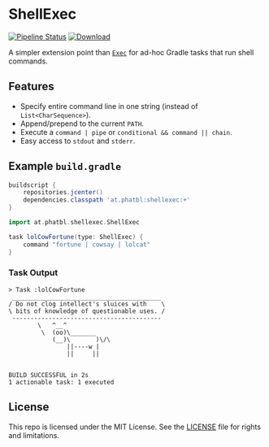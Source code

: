 # ShellExec

[![Pipeline Status](http://jenkins.log-g.co/buildStatus/icon?job=ShellExec/master)](http://jenkins.log-g.co/job/ShellExec/job/master/)
[ ![Download](https://api.bintray.com/packages/phatblat/maven-open-source/ShellExec/images/download.svg) ](https://bintray.com/phatblat/maven-open-source/ShellExec/_latestVersion)

A simpler extension point than [`Exec`](https://docs.gradle.org/current/dsl/org.gradle.api.tasks.Exec.html) for ad-hoc Gradle tasks that run shell commands.

## Features

- Specify entire command line in one string (instead of `List<CharSequence>`).
- Append/prepend to the current `PATH`.
- Execute a `command | pipe` or `conditional && command || chain`.
- Easy access to `stdout` and `stderr`.

## Example `build.gradle`

```gradle
buildscript {
    repositories.jcenter()
    dependencies.classpath 'at.phatbl:shellexec:+'
}

import at.phatbl.shellexec.ShellExec

task lolCowFortune(type: ShellExec) {
    command "fortune | cowsay | lolcat"
}
```

### Task Output

```
> Task :lolCowFortune
 _________________________________________
/ Do not clog intellect's sluices with    \
\ bits of knowledge of questionable uses. /
 -----------------------------------------
        \   ^__^
         \  (oo)\_______
            (__)\       )\/\
                ||----w |
                ||     ||


BUILD SUCCESSFUL in 2s
1 actionable task: 1 executed
```

## License

This repo is licensed under the MIT License. See the [LICENSE](LICENSE.md) file for rights and limitations.
